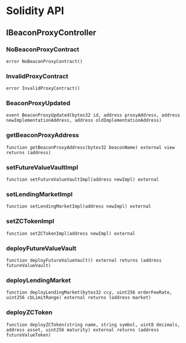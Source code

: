 # Solidity API

## IBeaconProxyController

### NoBeaconProxyContract

```solidity
error NoBeaconProxyContract()
```

### InvalidProxyContract

```solidity
error InvalidProxyContract()
```

### BeaconProxyUpdated

```solidity
event BeaconProxyUpdated(bytes32 id, address proxyAddress, address newImplementationAddress, address oldImplementationAddress)
```

### getBeaconProxyAddress

```solidity
function getBeaconProxyAddress(bytes32 beaconName) external view returns (address)
```

### setFutureValueVaultImpl

```solidity
function setFutureValueVaultImpl(address newImpl) external
```

### setLendingMarketImpl

```solidity
function setLendingMarketImpl(address newImpl) external
```

### setZCTokenImpl

```solidity
function setZCTokenImpl(address newImpl) external
```

### deployFutureValueVault

```solidity
function deployFutureValueVault() external returns (address futureValueVault)
```

### deployLendingMarket

```solidity
function deployLendingMarket(bytes32 ccy, uint256 orderFeeRate, uint256 cbLimitRange) external returns (address market)
```

### deployZCToken

```solidity
function deployZCToken(string name, string symbol, uint8 decimals, address asset, uint256 maturity) external returns (address futureValueToken)
```


